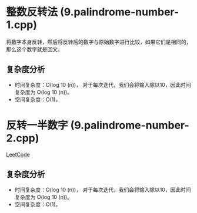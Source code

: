 # 整数反转法 (9.palindrome-number-1.cpp)
将数字本身反转，然后将反转后的数字与原始数字进行比较，如果它们是相同的，那么这个数字就是回文。

## 复杂度分析
* 时间复杂度：O(log 10 (n))， 对于每次迭代，我们会将输入除以10，因此时间复杂度为 O(log 10 (n))。
* 空间复杂度：O(1)。

# 反转一半数字 (9.palindrome-number-2.cpp)

[LeetCode](https://leetcode-cn.com/problems/palindrome-number/solution/)

## 复杂度分析
* 时间复杂度：O(log 10 (n))， 对于每次迭代，我们会将输入除以10，因此时间复杂度为 O(log 10 (n))。
* 空间复杂度：O(1)。